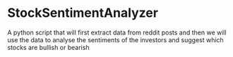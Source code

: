 # StockSentimentAnalyzer
A python script that will first extract data from reddit posts and then we will use the data to analyse the sentiments of the investors and  suggest which stocks are bullish or bearish
